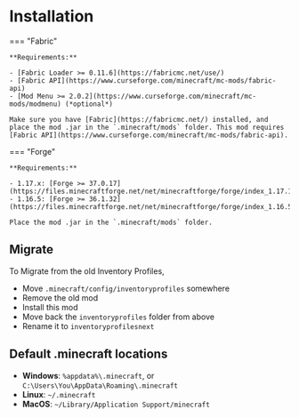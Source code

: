 # Installation

=== "Fabric"

    **Requirements:**

    - [Fabric Loader >= 0.11.6](https://fabricmc.net/use/)
    - [Fabric API](https://www.curseforge.com/minecraft/mc-mods/fabric-api)
    - [Mod Menu >= 2.0.2](https://www.curseforge.com/minecraft/mc-mods/modmenu) (*optional*)

    Make sure you have [Fabric](https://fabricmc.net/) installed, and place the mod .jar in the `.minecraft/mods` folder. This mod requires [Fabric API](https://www.curseforge.com/minecraft/mc-mods/fabric-api).

=== "Forge"

    **Requirements:**
    
    - 1.17.x: [Forge >= 37.0.17](https://files.minecraftforge.net/net/minecraftforge/forge/index_1.17.1.html)
    - 1.16.5: [Forge >= 36.1.32](https://files.minecraftforge.net/net/minecraftforge/forge/index_1.16.5.html)
    
    Place the mod .jar in the `.minecraft/mods` folder.

## Migrate

To Migrate from the old Inventory Profiles,

- Move `.minecraft/config/inventoryprofiles` somewhere
- Remove the old mod
- Install this mod
- Move back the `inventoryprofiles` folder from above
- Rename it to `inventoryprofilesnext`

## Default .minecraft locations

- **Windows**: `%appdata%\.minecraft`, or `C:\Users\You\AppData\Roaming\.minecraft` 
- **Linux**: `~/.minecraft`
- **MacOS**: `~/Library/Application Support/minecraft`
